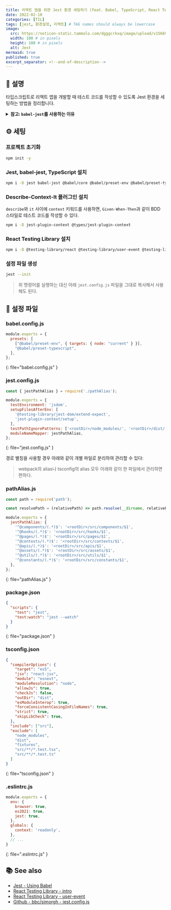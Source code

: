 ```yaml
---
title: 리액트 앱을 위한 Jest 환경 세팅하기 (feat. Babel, TypeScript, React Testing Library)
date: 2022-02-10
categories: [TIL]
tags: [jest, 환경설정, 리액트] # TAG names should always be lowercase
image:
  src: https://noticon-static.tammolo.com/dgggcrkxq/image/upload/v1566919905/noticon/c5qc9a9sytsnqmi4ixjz.png
  width: 100 # in pixels
  height: 100 # in pixels
  alt: Jest
mermaid: true
published: true
excerpt_separator: <!--end-of-description-->
---
```


## 💁 설명

타입스크립트로 리액트 앱을 개발할 때 테스트 코드를 작성할 수 있도록 Jest 환경을 세팅하는 방법을 정리합니다.

<!--end-of-description-->

<details>
<summary><strong>참고: <code class="language-plaintext highlighter-rouge">babel-jest</code>를 사용하는 이유</strong></summary>

타입스크립트가 호환되는 Jest 환경을 구축할 때 <code class="language-plaintext highlighter-rouge">ts-jest</code> 를 사용할 수도 있고 <code class="language-plaintext highlighter-rouge">babe-jest</code>를 사용할 수도 있다. 그런데 JS로 구성되었다가 TS로 마이그레이션 하는 프로젝트에서 <code class="language-plaintext highlighter-rouge">ts-jest</code>를 사용할 경우 JS로 작성된 파일의 테스트가 제대로 동작하지 않는 문제가 발견되어 JS와 TS 파일 모두 잘 동작하는 <code class="language-plaintext highlighter-rouge">babel-jest</code>를 사용합니다.

</details>

## ⚙️ 세팅

### 프로젝트 초기화

```bash
npm init -y
```

### Jest, babel-jest, TypeScript 설치

```bash
npm i -D jest babel-jest @babel/core @babel/preset-env @babel/preset-typescript typescript @types/jest
```

### Describe-Context-It 플러그인 설치

`describe`와 `it` 사이에 `context` 키워드를 사용하면, `Given-When-Then`과 같이 BDD 스타일로 테스트 코드를 작성할 수 있다.

```bash
npm i -D jest-plugin-context @types/jest-plugin-context
```

### React Testing Library 설치

```bash
npm i -D @testing-library/react @testing-library/user-event @testing-library/dom @testing-library/jest-dom
```

### 설정 파일 생성

```bash
jest --init
```

> 위 명령어를 실행하는 대신 아래 `jest.config.js` 파일을 그대로 복사해서 사용해도 된다.

## 📜 설정 파일

### babel.config.js

<!-- prettier-ignore-start -->
```js
module.exports = {
  presets: [
    ["@babel/preset-env", { targets: { node: "current" } }],
    "@babel/preset-typescript",
  ],
};
```
{: file="babel.config.js" }
<!-- prettier-ignore-end -->

### jest.config.js

<!-- prettier-ignore-start -->
```js
const { jestPathAlias } = require('./pathAlias');

module.exports = {
  testEnvironment: 'jsdom',
  setupFilesAfterEnv: [
    '@testing-library/jest-dom/extend-expect',
    'jest-plugin-context/setup',
  ],
  testPathIgnorePatterns: ['<rootDir>/node_modules/', '<rootDir>/dist/'],
  moduleNameMapper: jestPathAlias,
};
```
{: file="jest.config.js" }
<!-- prettier-ignore-end -->

경로 별칭을 사용할 경우 아래와 같이 개별 파일로 분리하여 관리할 수 있다:

> webpack의 alias나 tsconfig의 alias 모두 아래와 같이 한 파일에서 관리하면 편하다.

### pathAlias.js

<!-- prettier-ignore-start -->
```js
const path = require('path');

const resolvePath = (relativePath) => path.resolve(__dirname, relativePath);

module.exports = {
  jestPathAlias: {
    '^@components/(.*)$': '<rootDir>/src/components/$1',
    '^@hooks/(.*)$': '<rootDir>/src/hooks/$1',
    '^@pages/(.*)$': '<rootDir>/src/pages/$1',
    '^@contexts/(.*)$': '<rootDir>/src/contexts/$1',
    '^@apis/(.*)$': '<rootDir>/src/apis/$1',
    '^@assets/(.*)$': '<rootDir>/src/assets/$1',
    '^@utils/(.*)$': '<rootDir>/src/utils/$1',
    '^@constants/(.*)$': '<rootDir>/src/constants/$1',
  },
};
```
{: file="pathAlias.js" }
<!-- prettier-ignore-end -->

### package.json

<!-- prettier-ignore-start -->
```json
{
  "scripts": {
    "test": "jest",
    "test:watch": "jest --watch"
  }
}
```
{: file="package.json" }
<!-- prettier-ignore-end -->

### tsconfig.json

<!-- prettier-ignore-start -->
```json
{
  "compilerOptions": {
    "target": "es5",
    "jsx": "react-jsx",
    "module": "esnext",
    "moduleResolution": "node",
    "allowJs": true,
    "checkJs": false,
    "outDir": "dist",
    "esModuleInterop": true,
    "forceConsistentCasingInFileNames": true,
    "strict": true,
    "skipLibCheck": true,
  },
  "include": ["src"],
  "exclude": [
    "node_modules",
    "dist",
    "fixtures",
    "src/**/*.test.tsx",
    "src/**/*.test.ts"
  ]
}
```
{: file="tsconfig.json" }
<!-- prettier-ignore-end -->

### .eslintrc.js

<!-- prettier-ignore-start -->
```js
module.exports = {
  env: {
    browser: true,
    es2021: true,
    jest: true,
  },
  globals: {
    context: 'readonly',
  },
  // ...
}
```
{: file=".eslintrc.js" }
<!-- prettier-ignore-end -->

## 📚 See also

- [Jest - Using Babel](https://jestjs.io/docs/getting-started#using-babel)
- [React Testing Library - intro](https://testing-library.com/docs/react-testing-library/intro)
- [React Testing Library - user-event](https://testing-library.com/docs/ecosystem-user-event/)
- [Github - bbc/simorgh - jest.config.js](https://github.com/bbc/simorgh/blob/latest/jest.config.js)
